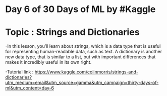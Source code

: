 # Day 6 of 30 Days of ML by #Kaggle

# Topic : Strings and Dictionaries

-In this lesson, you’ll learn about strings, which is a data type that is useful for representing human-readable data, such as text. A dictionary is another new data type, that is similar to a list, but with important differences that makes it incredibly useful in its own right. 

-Tutorial link : https://www.kaggle.com/colinmorris/strings-and-dictionaries?utm_medium=email&utm_source=gamma&utm_campaign=thirty-days-of-ml&utm_content=day-6

